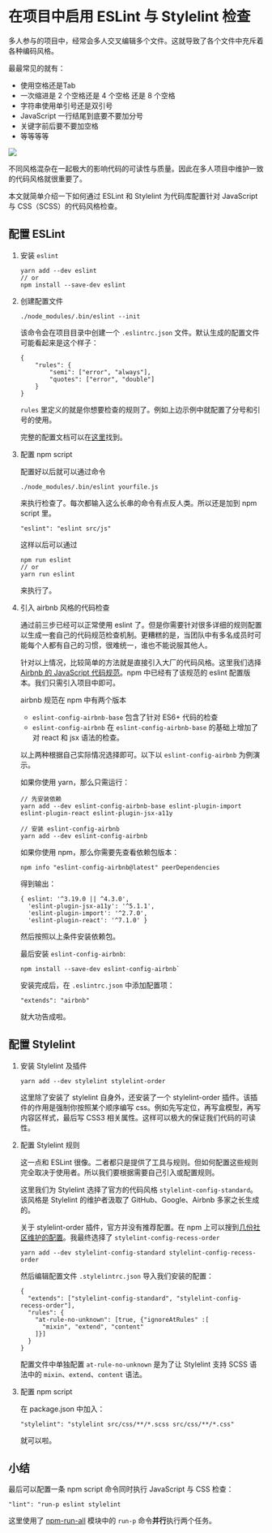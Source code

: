 # 在项目中启用 ESLint 与 Stylelint 检查

多人参与的项目中，经常会多人交叉编辑多个文件。这就导致了各个文件中充斥着各种编码风格。

最最常见的就有：

- 使用空格还是Tab
- 一次缩进是 2 个空格还是 4 个空格 还是 8 个空格
- 字符串使用单引号还是双引号
- JavaScript 一行结尾到底要不要加分号
- 关键字前后要不要加空格
- 等等等等

![](http://img12.360buyimg.com/uba/jfs/t6022/215/7744894545/87816/9f165c8c/5982a4eeNb64a52ea.png)

不同风格混杂在一起极大的影响代码的可读性与质量。因此在多人项目中维护一致的代码风格就很重要了。

本文就简单介绍一下如何通过 ESLint 和 Stylelint 为代码库配置针对 JavaScript 与 CSS（SCSS）的代码风格检查。

## 配置 ESLint

1. 安装 `eslint`

    ```
    yarn add --dev eslint
    // or
    npm install --save-dev eslint
    ```
    
2. 创建配置文件

    ```
    ./node_modules/.bin/eslint --init
    ```
    
    该命令会在项目目录中创建一个 `.eslintrc.json` 文件。默认生成的配置文件可能看起来是这个样子：
    
    ```
    {
        "rules": {
            "semi": ["error", "always"],
            "quotes": ["error", "double"]
        }
    }
    ```
    
    `rules` 里定义的就是你想要检查的规则了。例如上边示例中就配置了分号和引号的使用。
    
    完整的配置文档可以在[这里](http://eslint.org/docs/user-guide/configuring)找到。
    
3. 配置 npm script

    配置好以后就可以通过命令
    
    ```
    ./node_modules/.bin/eslint yourfile.js
    ```
    
    来执行检查了。每次都输入这么长串的命令有点反人类。所以还是加到 npm script 里。
    
    ```
    "eslint": "eslint src/js"
    ```
    
    这样以后可以通过
    
    ```
    npm run eslint
    // or
    yarn run eslint
    ```
    
    来执行了。
    
4. 引入 airbnb 风格的代码检查

    通过前三步已经可以正常使用 eslint 了。但是你需要针对很多详细的规则配置以生成一套自己的代码规范检查机制。更糟糕的是，当团队中有多名成员时可能每个人都有自己的习惯，很难统一，谁也不能说服其他人。
    
    针对以上情况，比较简单的方法就是直接引入大厂的代码风格。这里我们选择[Airbnb 的 JavaScript 代码规范](https://github.com/airbnb/javascript)。npm 中已经有了该规范的 eslint 配置版本。我们只需引入项目中即可。
    
    airbnb 规范在 npm 中有两个版本
    
    - `eslint-config-airbnb-base` 包含了针对 ES6+ 代码的检查
    - `eslint-config-airbnb` 在 `eslint-config-airbnb-base` 的基础上增加了对 react 和 jsx 语法的检查。
    
    以上两种根据自己实际情况选择即可。以下以 `eslint-config-airbnb` 为例演示。
    
    如果你使用 yarn，那么只需运行：
    
    ```
    // 先安装依赖
    yarn add --dev eslint-config-airbnb-base eslint-plugin-import eslint-plugin-react eslint-plugin-jsx-a11y
    
    // 安装 eslint-config-airbnb
    yarn add --dev eslint-config-airbnb
    ```
    
    如果你使用 npm，那么你需要先查看依赖包版本：
    ```
    npm info "eslint-config-airbnb@latest" peerDependencies
    ```
    
    得到输出：
    ```
    { eslint: '^3.19.0 || ^4.3.0',
      'eslint-plugin-jsx-a11y': '^5.1.1',
      'eslint-plugin-import': '^2.7.0',
      'eslint-plugin-react': '^7.1.0' }
    ```

    然后按照以上条件安装依赖包。
    
    最后安装 `eslint-config-airbnb`:
    
    ```
    npm install --save-dev eslint-config-airbnb`
    ```
    
    安装完成后，在 `.eslintrc.json` 中添加配置项：
    
    ```
    "extends": "airbnb"
    ```
    
    就大功告成啦。
    
## 配置 Stylelint
    
1. 安装 Stylelint 及插件
    
    ```
    yarn add --dev stylelint stylelint-order
    ```
    
    这里除了安装了 stylelint 自身外，还安装了一个 stylelint-order 插件。该插件的作用是强制你按照某个顺序编写 css。例如先写定位，再写盒模型，再写内容区样式，最后写 CSS3 相关属性。这样可以极大的保证我们代码的可读性。
    
2. 配置 Stylelint 规则

    这一点和 ESLint 很像。二者都只是提供了工具与规则。但如何配置这些规则完全取决于使用者。所以我们要根据需要自己引入或配置规则。
    
    这里我们为 Stylelint 选择了官方的代码风格 `stylelint-config-standard`。该风格是 Stylelint 的维护者汲取了 GitHub、Google、Airbnb 多家之长生成的。
    
    关于 stylelint-order 插件，官方并没有推荐配置。在 npm 上可以搜到[几份社区维护的配置](https://www.npmjs.com/search?q=stylelint+order+config)。我最终选择了 `stylelint-config-recess-order`
    
    ```
    yarn add --dev stylelint-config-standard stylelint-config-recess-order
    ```
    
    然后编辑配置文件 `.stylelintrc.json` 导入我们安装的配置：
    
    ```
    {
      "extends": ["stylelint-config-standard", "stylelint-config-recess-order"],
      "rules": {
        "at-rule-no-unknown": [true, {"ignoreAtRules" :[
          "mixin", "extend", "content"
        ]}]
      }
    }
    ```
    
    配置文件中单独配置 `at-rule-no-unknown` 是为了让 Stylelint 支持 SCSS 语法中的 `mixin`、`extend`、`content` 语法。
    
3. 配置 npm script

    在 package.json 中加入：
    
    ```
    "stylelint": "stylelint src/css/**/*.scss src/css/**/*.css"
    ```
    
    就可以啦。
    
## 小结

最后可以配置一条 npm script 命令同时执行 JavaScript 与 CSS 检查：

```
"lint": "run-p eslint stylelint
```

这里使用了 [npm-run-all](https://www.npmjs.com/package/npm-run-all) 模块中的 `run-p` 命令**并行**执行两个任务。
